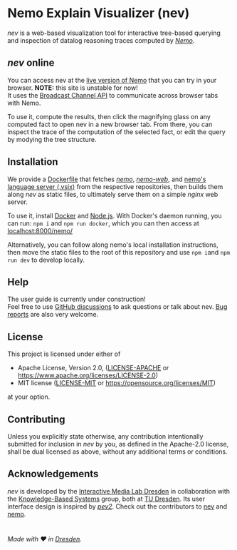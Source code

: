 # Nemo Explain Visualizer (nev)

*nev* is a web-based visualization tool for interactive tree-based querying and inspection of datalog reasoning traces computed by [*Nemo*](https://github.com/knowsys/nemo). 

## *nev* online

You can access nev at the [live version of Nemo](https://tools.iccl.inf.tu-dresden.de/nemo/next) that you can try in your browser. **NOTE:** this site is unstable for now! <br>
It uses the [Broadcast Channel API](https://developer.mozilla.org/en-US/docs/Web/API/Broadcast_Channel_API) to communicate across browser tabs with Nemo. <br>

To use it, compute the results, then click the magnifying glass on any computed fact to open nev in a new browser tab. From there, you can inspect the trace of the computation of the selected fact, or edit the query by modying the tree structure. 

## Installation

We provide a [Dockerfile](Dockerfile) that fetches [*nemo*](https://github.com/knowsys/nemo), [*nemo-web*](https://github.com/knowsys/nemo-web), and [nemo's language server (.vsix)](https://github.com/knowsys/nemo-vscode-extension) from the respective repositories, then builds them along *nev* as static files, to ultimately serve them on a simple *nginx* web server. <br>

To use it, install [Docker](https://www.docker.com/) and [Node.js](https://nodejs.org/en). With Docker's daemon running, you can run: `npm i` and `npm run docker`, which you can then access at [localhost:8000/nemo/](http://localhost:8000/nemo/) <br>

Alternatively, you can follow along nemo's local installation instructions, then move the static files to the root of this repository and use `npm i`and `npm run dev` to develop locally. 

## Help

The user guide is currently under construction! <br>
Feel free to use [GitHub discussions](https://github.com/imldresden/nev/discussions) to ask questions or talk about nev. [Bug reports](https://github.com/imldresden/nev/issues) are also very welcome.

## License

This project is licensed under either of
- Apache License, Version 2.0, ([LICENSE-APACHE](LICENSE-APACHE) or
  https://www.apache.org/licenses/LICENSE-2.0)
- MIT license ([LICENSE-MIT](LICENSE-MIT) or
  https://opensource.org/licenses/MIT)

at your option.

## Contributing

Unless you explicitly state otherwise, any contribution intentionally submitted for inclusion in *nev* by you, as defined in the Apache-2.0 license, shall be dual licensed as above, without any additional terms or conditions.

## Acknowledgements

*nev* is developed by the [Interactive Media Lab Dresden](https://imld.de/) in collaboration with the [Knowledge-Based Systems](https://kbs.inf.tu-dresden.de/) group, both at [TU Dresden](https://tu-dresden.de). Its user interface design is inspired by [*pev2*](https://github.com/dalibo/pev2). Check out the contributors to [nev](https://github.com/imldresden/nev/graphs/contributors) and [nemo](https://github.com/knowsys/nemo/graphs/contributors). 

#
*Made with ❤️ in [Dresden](https://www.dresden.de).*